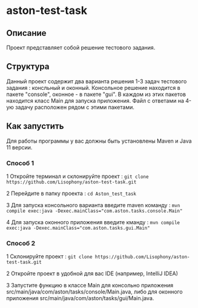# aston-test-task

## Описание
Проект представляет собой решение тестового задания.
## Структура
Данный проект содержит два варианта решения 1-3 задач тестового задания : консльный и оконный. 
Консольное решение находится в пакете "console", оконное - в пакете "gui". 
В каждом из этих пакетов находится класс Main для запуска приложения. Файл с ответами на 4-ую задачу расположен рядом с этими пакетами.
## Как запустить
Для работы программы у вас должны быть установлены Maven и Java 11 версии.
### Способ 1
1 Откройте терминал и склонируйте проект : `git clone https://github.com/Lisophony/aston-test-task.git`

2 Перейдите в папку проекта : `cd Aston_test_task` 

3 Для запуска консольного варианта введите maven команду : `mvn compile exec:java -Dexec.mainClass="com.aston.tasks.console.Main"`

4 Для запуска оконного приложения введите кманду : `mvn compile exec:java -Dexec.mainClass="com.aston.tasks.gui.Main"`

### Способ 2
1 Склонируйте проект : `git clone https://github.com/Lisophony/aston-test-task.git`

2 Откройте проект в удобной для вас IDE (например, IntelliJ IDEA) 

3 Запустите функцию в классе Main для консольно приложения src/main/java/com/aston/tasks/console/Main.java,
либо для оконного приложения src/main/java/com/aston/tasks/gui/Main.java.